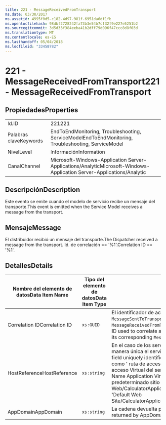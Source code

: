 ```yaml
---
title: 221 - MessageReceivedFromTransport
ms.date: 03/30/2017
ms.assetid: 4995f0d5-c182-4d97-981f-6951da6df1fb
ms.openlocfilehash: 98dbf2728242fa73b3e54b7cf32f9e227e5251b2
ms.sourcegitcommit: 3d5d33f384eeba41b2dff79d096f47ccc8d8f03d
ms.translationtype: MT
ms.contentlocale: es-ES
ms.lasthandoff: 05/04/2018
ms.locfileid: "33458782"
---
```

# <a name="221---messagereceivedfromtransport"></a><span data-ttu-id="f607d-102">221 - MessageReceivedFromTransport</span><span class="sxs-lookup"><span data-stu-id="f607d-102">221 - MessageReceivedFromTransport</span></span>
## <a name="properties"></a><span data-ttu-id="f607d-103">Propiedades</span><span class="sxs-lookup"><span data-stu-id="f607d-103">Properties</span></span>  
  
|||  
|-|-|  
|<span data-ttu-id="f607d-104">Id.</span><span class="sxs-lookup"><span data-stu-id="f607d-104">ID</span></span>|<span data-ttu-id="f607d-105">221</span><span class="sxs-lookup"><span data-stu-id="f607d-105">221</span></span>|  
|<span data-ttu-id="f607d-106">Palabras clave</span><span class="sxs-lookup"><span data-stu-id="f607d-106">Keywords</span></span>|<span data-ttu-id="f607d-107">EndToEndMonitoring, Troubleshooting, ServiceModel</span><span class="sxs-lookup"><span data-stu-id="f607d-107">EndToEndMonitoring, Troubleshooting, ServiceModel</span></span>|  
|<span data-ttu-id="f607d-108">Nivel</span><span class="sxs-lookup"><span data-stu-id="f607d-108">Level</span></span>|<span data-ttu-id="f607d-109">Información</span><span class="sxs-lookup"><span data-stu-id="f607d-109">Information</span></span>|  
|<span data-ttu-id="f607d-110">Canal</span><span class="sxs-lookup"><span data-stu-id="f607d-110">Channel</span></span>|<span data-ttu-id="f607d-111">Microsoft-Windows-Application Server-Applications/Analytic</span><span class="sxs-lookup"><span data-stu-id="f607d-111">Microsoft-Windows-Application Server-Applications/Analytic</span></span>|  
  
## <a name="description"></a><span data-ttu-id="f607d-112">Descripción</span><span class="sxs-lookup"><span data-stu-id="f607d-112">Description</span></span>  
 <span data-ttu-id="f607d-113">Este evento se emite cuando el modelo de servicio recibe un mensaje del transporte.</span><span class="sxs-lookup"><span data-stu-id="f607d-113">This event is emitted when the Service Model receives a message from the transport.</span></span>  
  
## <a name="message"></a><span data-ttu-id="f607d-114">Mensaje</span><span class="sxs-lookup"><span data-stu-id="f607d-114">Message</span></span>  
 <span data-ttu-id="f607d-115">El distribuidor recibió un mensaje del transporte.</span><span class="sxs-lookup"><span data-stu-id="f607d-115">The Dispatcher received a message from the transport.</span></span> <span data-ttu-id="f607d-116">Id. de correlación == '%1'.</span><span class="sxs-lookup"><span data-stu-id="f607d-116">Correlation ID == '%1'.</span></span>  
  
## <a name="details"></a><span data-ttu-id="f607d-117">Detalles</span><span class="sxs-lookup"><span data-stu-id="f607d-117">Details</span></span>  
  
|<span data-ttu-id="f607d-118">Nombre del elemento de datos</span><span class="sxs-lookup"><span data-stu-id="f607d-118">Data Item Name</span></span>|<span data-ttu-id="f607d-119">Tipo del elemento de datos</span><span class="sxs-lookup"><span data-stu-id="f607d-119">Data Item Type</span></span>|<span data-ttu-id="f607d-120">Descripción</span><span class="sxs-lookup"><span data-stu-id="f607d-120">Description</span></span>|  
|--------------------|--------------------|-----------------|  
|<span data-ttu-id="f607d-121">Correlation ID</span><span class="sxs-lookup"><span data-stu-id="f607d-121">Correlation ID</span></span>|`xs:GUID`|<span data-ttu-id="f607d-122">El identificador de actividad usado para poner en correlación un evento `MessageSentToTransport` de un servicio o cliente con su `MessageReceivedFromTransport` correspondiente en el otro extremo.</span><span class="sxs-lookup"><span data-stu-id="f607d-122">The activity ID used to correlate a `MessageSentToTransport` event from a service or client to its corresponding `MessageReceivedFromTransport` on the other end.</span></span>|  
|<span data-ttu-id="f607d-123">HostReference</span><span class="sxs-lookup"><span data-stu-id="f607d-123">HostReference</span></span>|`xs:string`|<span data-ttu-id="f607d-124">En el caso de los servicios hospedados en web, este campo identifica de manera única el servicio en la jerarquía web.</span><span class="sxs-lookup"><span data-stu-id="f607d-124">For Web-hosted services, this field uniquely identifies the service in the Web hierarchy.</span></span> <span data-ttu-id="f607d-125">El formato se define como ' ruta de acceso Virtual de sitio Web de nombre aplicación&#124;ruta de acceso Virtual del servicio&#124;ServiceName'.</span><span class="sxs-lookup"><span data-stu-id="f607d-125">Its format is defined as 'Web Site Name Application Virtual Path&#124;Service Virtual Path&#124;ServiceName'.</span></span> <span data-ttu-id="f607d-126">Ejemplo: ' predeterminado sitio Web/CalculatorApplication&#124;/CalculatorService.svc&#124;CalculatorService'.</span><span class="sxs-lookup"><span data-stu-id="f607d-126">Example: 'Default Web Site/CalculatorApplication&#124;/CalculatorService.svc&#124;CalculatorService'.</span></span>|  
|<span data-ttu-id="f607d-127">AppDomain</span><span class="sxs-lookup"><span data-stu-id="f607d-127">AppDomain</span></span>|`xs:string`|<span data-ttu-id="f607d-128">La cadena devuelta por AppDomain.CurrentDomain.FriendlyName.</span><span class="sxs-lookup"><span data-stu-id="f607d-128">The string returned by AppDomain.CurrentDomain.FriendlyName.</span></span>|
